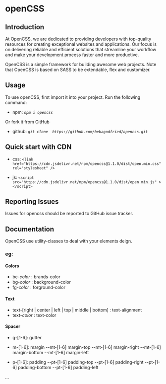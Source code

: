 # openCSS
## Introduction
At OpenCSS, we are dedicated to providing developers with top-quality resources for creating exceptional websites and applications. Our focus is on delivering reliable and efficient solutions that streamline your workflow and make your development process faster and more productive.

OpenCSS is a simple framework for building awesome web projects.
Note that OpenCSS is based on SASS to be extendable, flex and customizer.

## Usage
To use openCSS, first import it into your project. Run the following command:
- npm: _`npm i opencss`_

Or fork it from GitHub
- github: _`git clone  https://github.com/bebagodfried/opencss.git`_

## Quick start with CDN
- css:
    ```<link href="https://cdn.jsdelivr.net/npm/opencss@1.1.0/dist/open.min.css" rel="stylesheet" />```

- js:
    ```<script src="https://cdn.jsdelivr.net/npm/opencss@1.1.0/dist/open.min.js" ></script>```

## Reporting Issues
Issues for opencss should be reported to GitHub issue tracker.

## Documentation
OpenCSS use utility-classes to deal with your elements deign.

### eg:
#### Colors
- bc-_color_ : brands-color
- bg-_color_ : background-color
- fg-_color_ : forground-color

#### Text
- text-[right | center | left | top | middle | bottom] : text-alignment
- text-_color_ : text-color

#### Spacer
- g-[1-6]: gutter

- m-[1-6]: margin
--mt-[1-6] margin-top
--mt-[1-6] margin-right
--mt-[1-6] margin-bottom
--mt-[1-6] margin-left

- p-[1-6]: padding
--pt-[1-6] padding-top
--pt-[1-6] padding-right
--pt-[1-6] padding-bottom
--pt-[1-6] padding-left

...
